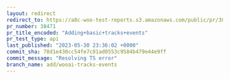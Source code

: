 ```yaml
---
layout: redirect
redirect_to: https://a8c-woo-test-reports.s3.amazonaws.com/public/pr/38471/api/index.html
pr_number: 38471
pr_title_encoded: "Adding+basic+tracks+events"
pr_test_type: api
last_published: "2023-05-30 23:36:02 +0000"
commit_sha: 78d1e430cc54fe7c81ad0553c9584b479e44e9ff
commit_message: "Resolving TS error"
branch_name: add/wooai-tracks-events
---
```

